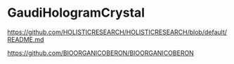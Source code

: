# GaudiHologramCrystal

https://github.com/HOLISTICRESEARCH/HOLISTICRESEARCH/blob/default/README.md

https://github.com/BIOORGANICOBERON/BIOORGANICOBERON

